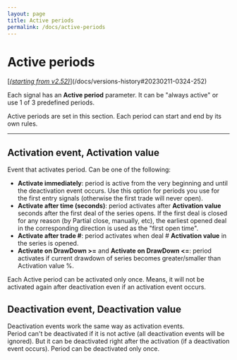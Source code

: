 ```yaml
---
layout: page
title: Active periods
permalink: /docs/active-periods
---
```


# Active periods
[[*(starting from v2.52)*](/docs/versions-history#20230211-0324-252)](/docs/versions-history#20230211-0324-252)

Each signal has an **Active period** parameter. It can be "always active" or use 1 of 3 predefined periods.

Active periods are set in this section. Each period can start and end by its own rules.


<hr>

## Activation event, Activation value

Event that activates period. Can be one of the following:
* **Activate immediately**: period is active from the very beginning and until the deactivation event occurs. Use this option for periods you use for the first entry signals (otherwise the first trade will never open).
* **Activate after time (seconds)**: period activates after **Activation value** seconds after the first deal of the series opens. If the first deal is closed for any reason (by Partial close, manually, etc), the earliest opened deal in the corresponding direction is used as the "first open time".
* **Activate after trade #**: period activates when deal # **Activation value** in the series is opened.
* **Activate on DrawDown >=** and **Activate on DrawDown <=**: period activates if current drawdown of series becomes greater/smaller than Activation value %.

Each Active period can be activated only once. Means, it will not be activated again after deactivation even if an activation event occurs.


## Deactivation event, Deactivation value

Deactivation events work the same way as activation events.<br/>
Period can't be deactivated if it is not active (all deactivation events will be ignored). But it can be deactivated right after the activation (if a deactivation event occurs). Period can be deactivated only once.
